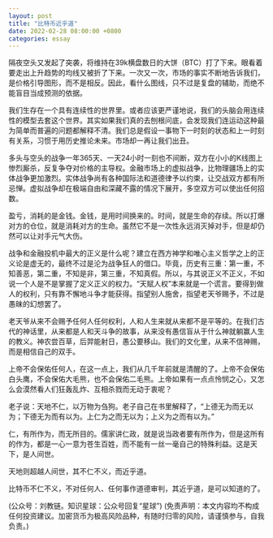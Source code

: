 ```yaml
---
layout: post
title: "比特币近乎道"
date: 2022-02-28 08:00:00 +0800
categories: essay
---
```


隔夜空头又发起了突袭，将维持在39k横盘数日的大饼（BTC）打了下来。眼看着要走出上升趋势的均线又被折了下来。一次又一次，市场的事实不断地告诉我们，是价格引导图形，而不是相反。因此，看什么图线，只不过是复盘的辅助，而绝不能盲目当成预测的依据。

我们生存在一个具有连续性的世界里。或者应该更严谨地说，我们的头脑会用连续性的模型去套这个世界。其实如果我们真的去刨根问底，会发现我们连运动这种最为简单而普遍的问题都解释不清。我们总是假设一事物下一时刻的状态和上一时刻有关系，习惯于用历史推论未来。市场却一再让我们出丑。

多头与空头的战争一年365天、一天24小时一刻也不间断，双方在小小的K线图上惨烈厮杀，反复争夺对价格的主导权。金融市场上的虚拟战争，比物理疆场上的实体战争更加激烈。实体战争尚有各种国际法和道德律予以约束，让交战双方都有所忌惮。虚拟战争却在极端自由和深藏不露的情况下展开，多空双方可以使出任何招数。

盈亏，消耗的是金钱。金钱，是用时间换来的。时间，就是生命的存续。所以打爆对方的仓位，就是消耗对方的生命。虽然它不是一次性永远消灭掉对手，但是却仍然可以让对手元气大伤。

战争和金融投机中最大的正义是什么呢？建立在西方神学和唯心主义哲学之上的正义论是虚无的，最终不过是沦为战争狂人的借口。毕竟，历史有三重：第一重，不知善恶，第二重，不知是非，第三重，不知真假。所以，与其说正义不正义，不如说一个人是不是掌握了定义正义的权力。“天赋人权”本来就是一个谎言。要得到做人的权利，只有靠不懈地斗争才能获得。指望别人施舍，指望老天爷赐予，不过是愚昧的幻想罢了。

老天爷从来不会赐予任何人任何权利，人和人生来就从来都不是平等的。在我们古代的神话里，从来都是人和天斗争的故事，从来没有愚信盲从于什么神就躺赢人生的教义。神农尝百草，后羿能射日，愚公要移山。我们的文化里，从来不信神赐，而是相信自己的双手。

上帝不会保佑任何人，在这一点上，我们从几千年前就是清醒的了。上帝不会保佑白头鹰，不会保佑大毛熊，也不会保佑二毛熊。上帝如果有一点点怜悯之心，又怎么会漠然看人们狂轰乱炸、互相杀戮而无动于衷呢？

老子说：天地不仁，以万物为刍狗。老子自己在书里解释了，“上德无为而无以为；下德无为而有以为。上仁为之而无以为；上义为之而有以为。”

仁，有所作为，而无所目的。儒家讲仁政，就是说当政者要有所作为，但是这所有的作为，都是一心一意为苍生百姓，而不能有一丝一毫自己的特殊利益。这是天下，是人间世。

天地则超越人间世，其不仁不义，而近乎道。

比特币不仁不义，不对任何人、任何事作道德审判，其近乎道，是可以知道的了。

(公众号：刘教链。知识星球：公众号回复“星球”)
(免责声明：本文内容均不构成任何投资建议。加密货币为极高风险品种，有随时归零的风险，请谨慎参与，自我负责。)